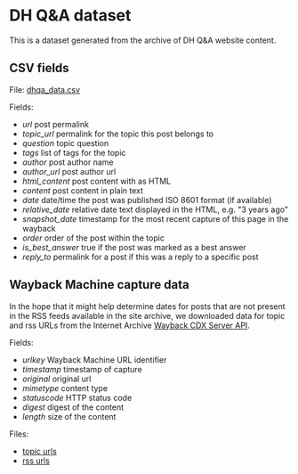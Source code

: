 # DH Q&A dataset

This is a dataset generated from the archive of DH Q&amp;A website
content.

## CSV fields

File: [dhqa_data.csv](dhqa_data.csv)

Fields:

* *url* post permalink
* *topic_url* permalink for the topic this post belongs to
* *question* topic question
* *tags* list of tags for the topic
* *author* post author name
* *author_url* post author url
* *html_content* post content with as HTML
* *content* post content in plain text
* *date* date/time the post was published ISO 8601 format (if available)
* *relative_date* relative date text displayed in the HTML, e.g. "3 years ago"
* *snapshot_date* timestamp for the most recent capture of this page in the wayback
* *order* order of the post within the topic
* *is_best_answer* true if the post was marked as a best answer
* *reply_to* permalink for a post if this was a reply to a specific post

## Wayback Machine capture data

In the hope that it might help determine dates for posts that are not present
in the RSS feeds available in the site archive, we downloaded data for topic and
rss URLs from the Internet Archive
[Wayback CDX Server API](https://github.com/internetarchive/wayback/tree/master/wayback-cdx-server).

Fields:

* *urlkey* Wayback Machine URL identifier
* *timestamp* timestamp of capture
* *original* original url
* *mimetype* content type
* *statuscode* HTTP status code
* *digest* digest of the content
* *length* size of the content

Files:

* [topic urls](wayback_cdx_topics.json)
* [rss urls](wayback_cdx_rss.json)



